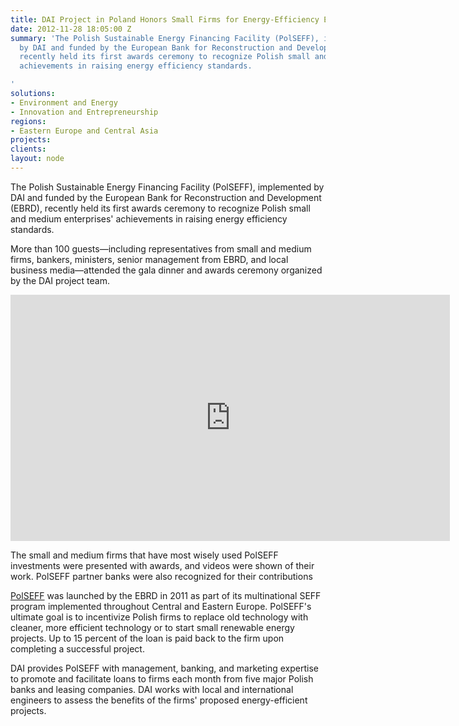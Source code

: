 ```yaml
---
title: DAI Project in Poland Honors Small Firms for Energy-Efficiency Efforts
date: 2012-11-28 18:05:00 Z
summary: 'The Polish Sustainable Energy Financing Facility (PolSEFF), implemented
  by DAI and funded by the European Bank for Reconstruction and Development (EBRD),
  recently held its first awards ceremony to recognize Polish small and medium enterprises''
  achievements in raising energy efficiency standards.

'
solutions:
- Environment and Energy
- Innovation and Entrepreneurship
regions:
- Eastern Europe and Central Asia
projects: 
clients: 
layout: node
---
```


The Polish Sustainable Energy Financing Facility (PolSEFF), implemented by DAI and funded by the European Bank for Reconstruction and Development (EBRD), recently held its first awards ceremony to recognize Polish small and medium enterprises' achievements in raising energy efficiency standards.

More than 100 guests—including representatives from small and medium firms, bankers, ministers, senior management from EBRD, and local business media—attended the gala dinner and awards ceremony organized by the DAI project team.

<iframe src="https://www.flickr.com/photos/daiglobal/8226250249/in/set-72157632119666303/player/" width="703" height="394" frameborder="0" allowfullscreen="" webkitallowfullscreen="" mozallowfullscreen="" oallowfullscreen="" msallowfullscreen=""></iframe>

The small and medium firms that have most wisely used PolSEFF investments were presented with awards, and videos were shown of their work. PolSEFF partner banks were also recognized for their contributions

[PolSEFF][1] was launched by the EBRD in 2011 as part of its multinational SEFF program implemented throughout Central and Eastern Europe. PolSEFF's ultimate goal is to incentivize Polish firms to replace old technology with cleaner, more efficient technology or to start small renewable energy projects. Up to 15 percent of the loan is paid back to the firm upon completing a successful project.

DAI provides PolSEFF with management, banking, and marketing expertise to promote and facilitate loans to firms each month from five major Polish banks and leasing companies. DAI works with local and international engineers to assess the benefits of the firms' proposed energy-efficient projects.

[1]: /our-work/projects/poland-polish-sustainable-energy-financing-facility-polseff
